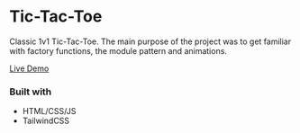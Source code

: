 # Tic-Tac-Toe

Classic 1v1 Tic-Tac-Toe. The main purpose of the project was to get familiar with factory functions, the module pattern and animations.

[Live Demo](timknops.github.io/tic-tac-toe/src/)

### Built with
- HTML/CSS/JS
- TailwindCSS
